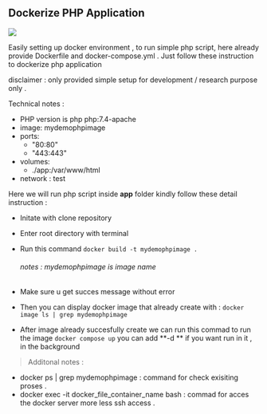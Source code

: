 ## Dockerize PHP Application

![](https://binus.ac.id/knowledge/wp-content/uploads/2020/12/docker-php-logo.png)

Easily setting up docker environment , to run simple php script, here already provide Dockerfile and docker-compose.yml . Just follow these instruction to dockerize php application 

disclaimer : only provided simple setup for development / research purpose only . 

Technical notes : 
- PHP version is php php:7.4-apache
- image: mydemophpimage
- ports:
   - "80:80"
   - "443:443"
- volumes:
   - ./app:/var/www/html
- network : test

Here we will run php script inside **app** folder kindly follow these detail instruction :
- Initate with clone repository 
- Enter root directory with terminal 
- Run this command
`docker build -t mydemophpimage .` 

	###### 	notes :  mydemophpimage is image name
- Make sure u get succes message without error 
- Then you can display docker image that already create with : 
`docker image ls | grep mydemophpimage `
- After image already succesfully create we can run this commad to run the image 
`docker compose up` you can add **-d ** if you want run in it , in the background

> Additonal notes : 
- docker ps | grep mydemophpimage : command for check exisiting proses .
- docker exec -it docker_file_container_name bash : commad for acces the docker server more less ssh access . 

